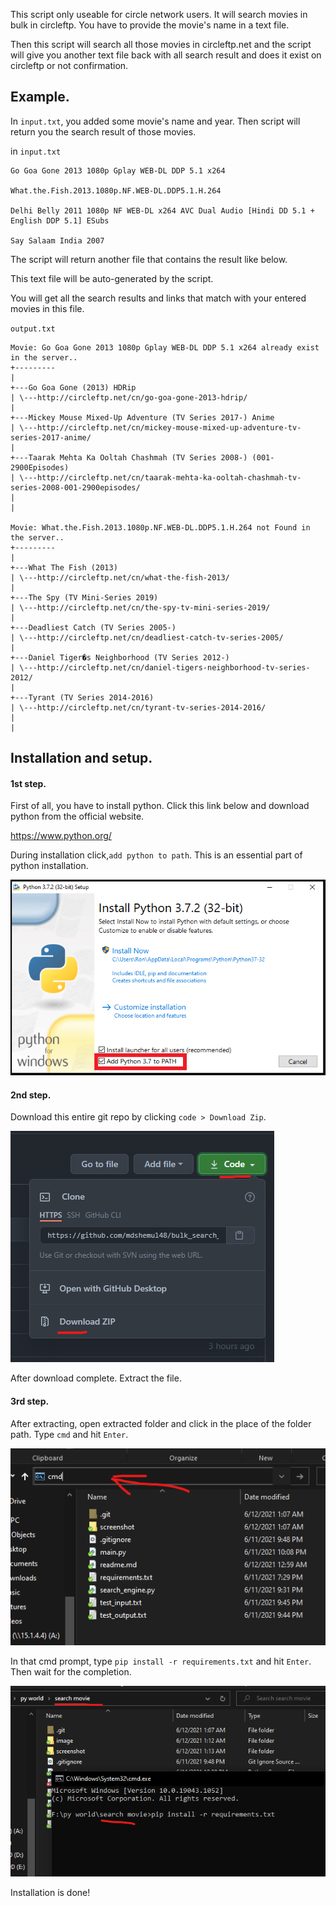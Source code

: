 This script only useable for circle network users. It will search movies in bulk in circleftp. You have to provide the movie's name in a text file.

Then this script will search all those movies in circleftp.net and the script will give you another text file back with all search result and does it exist on circleftp or not confirmation.

## Example.

In `input.txt`, you added some movie's name and year. Then script will return you the search result of those movies.

in `input.txt`

```
Go Goa Gone 2013 1080p Gplay WEB-DL DDP 5.1 x264

What.the.Fish.2013.1080p.NF.WEB-DL.DDP5.1.H.264

Delhi Belly 2011 1080p NF WEB-DL x264 AVC Dual Audio [Hindi DD 5.1 + English DDP 5.1] ESubs

Say Salaam India 2007
```

The script will return another file that contains the result like below.

This text file will be auto-generated by the script.

You will get all the search results and links that match with your entered movies in this file.

`output.txt`

```
Movie: Go Goa Gone 2013 1080p Gplay WEB-DL DDP 5.1 x264 already exist in the server..
+---------
|
+---Go Goa Gone (2013) HDRip
| \---http://circleftp.net/cn/go-goa-gone-2013-hdrip/
|
+---Mickey Mouse Mixed-Up Adventure (TV Series 2017-) Anime
| \---http://circleftp.net/cn/mickey-mouse-mixed-up-adventure-tv-series-2017-anime/
|
+---Taarak Mehta Ka Ooltah Chashmah (TV Series 2008-) (001-2900Episodes)
| \---http://circleftp.net/cn/taarak-mehta-ka-ooltah-chashmah-tv-series-2008-001-2900episodes/
|
|

Movie: What.the.Fish.2013.1080p.NF.WEB-DL.DDP5.1.H.264 not Found in the server..
+---------
|
+---What The Fish (2013)
| \---http://circleftp.net/cn/what-the-fish-2013/
|
+---The Spy (TV Mini-Series 2019)
| \---http://circleftp.net/cn/the-spy-tv-mini-series-2019/
|
+---Deadliest Catch (TV Series 2005-)
| \---http://circleftp.net/cn/deadliest-catch-tv-series-2005/
|
+---Daniel Tiger�s Neighborhood (TV Series 2012-)
| \---http://circleftp.net/cn/daniel-tigers-neighborhood-tv-series-2012/
|
+---Tyrant (TV Series 2014-2016)
| \---http://circleftp.net/cn/tyrant-tv-series-2014-2016/
|
|
```

## Installation and setup.

#### 1st step.

First of all, you have to install python.
Click this link below and download python from the official website.

https://www.python.org/

During installation click,`add python to path`. This is an essential part of python installation.

![ScreenShot](screenshot/add_Python_to_Path.png)

#### 2nd step.

Download this entire git repo by clicking `code > Download Zip`.

![ScreenShot](screenshot/download.png)

After download complete. Extract the file.

#### 3rd step.

After extracting, open extracted folder and click in the place of the folder path. Type `cmd` and hit `Enter`.

![ScreenShot](screenshot/1623438770968.png)

In that cmd prompt, type `pip install -r requirements.txt` and hit `Enter`. Then wait for the completion.

![ScreenShot](screenshot/install.png)

Installation is done!
